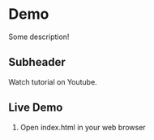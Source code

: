 # Demo

Some description!

## Subheader

Watch tutorial on Youtube.

## Live Demo

1. Open index.html in your web browser

